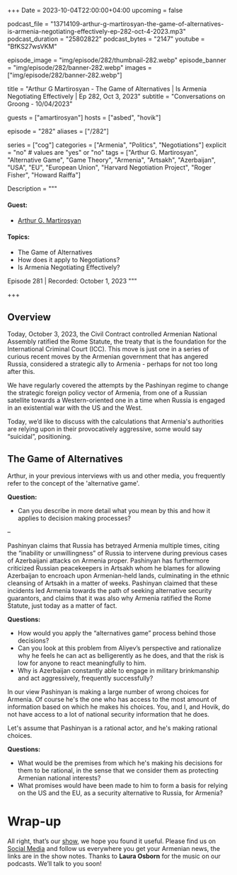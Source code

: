 +++
Date = 2023-10-04T22:00:00+04:00
upcoming = false

podcast_file = "13714109-arthur-g-martirosyan-the-game-of-alternatives-is-armenia-negotiating-effectively-ep-282-oct-4-2023.mp3"
podcast_duration = "25802822"
podcast_bytes = "2147"
youtube = "BfKS27wsVKM"


episode_image = "img/episode/282/thumbnail-282.webp"
episode_banner = "img/episode/282/banner-282.webp"
images = ["img/episode/282/banner-282.webp"]

title = "Arthur G Martirosyan - The Game of Alternatives | Is Armenia Negotiating Effectively | Ep 282, Oct 3, 2023"
subtitle = "Conversations on Groong - 10/04/2023"

guests = ["amartirosyan"]
hosts = ["asbed", "hovik"]

episode = "282"
aliases = ["/282"]

series = ["cog"]
categories = ["Armenia", "Politics", "Negotiations"]
explicit = "no" # values are "yes" or "no"
tags = ["Arthur G. Martirosyan", "Alternative Game", "Game Theory", "Armenia", "Artsakh", "Azerbaijan", "USA", "EU", "European Union", "Harvard Negotiation Project", "Roger Fisher", "Howard Raiffa"]

Description = """

#### Guest:
* [Arthur G. Martirosyan](/guest/amartirosyan)


#### Topics:
* The Game of Alternatives
* How does it apply to Negotiations?
* Is Armenia Negotiating Effectively?

Episode 281 | Recorded: October 1, 2023
"""

+++

## Overview

Today, October 3, 2023, the Civil Contract controlled Armenian National Assembly ratified the Rome Statute, the treaty that is the foundation for the International Criminal Court (ICC). This move is just one in a series of curious recent moves by the Armenian government that has angered Russia, considered a strategic ally to Armenia - perhaps for not too long after this.

We have regularly covered the attempts by the Pashinyan regime to change the strategic foreign policy vector of Armenia, from one of a Russian satellite towards a Western-oriented one in a time when Russia is engaged in an existential war with the US and the West.

Today, we’d like to discuss with the calculations that Armenia's authorities are relying upon in their provocatively aggressive, some would say “suicidal”, positioning. 



## The Game of Alternatives

Arthur, in your previous interviews with us and other media, you frequently refer to the concept of the 'alternative game'.

**Question:**
* Can you describe in more detail what you mean by this and how it applies to decision making processes?

–

Pashinyan claims that Russia has betrayed Armenia multiple times, citing the “inability or unwillingness” of Russia to intervene during previous cases of Azerbaijani attacks on Armenia proper. Pashinyan has furthermore criticized Russian peacekeepers in Artsakh whom he blames for allowing Azerbaijan to encroach upon Armenian-held lands, culminating in the ethnic cleansing of Artsakh in a matter of weeks. Pashinyan claimed that these incidents led Armenia towards the path of seeking alternative security guarantors, and claims that it was also why Armenia ratified the Rome Statute, just today as a matter of fact.

**Questions:**
* How would you apply the “alternatives game” process behind those decisions?
* Can you look at this problem from Aliyev’s perspective and rationalize why he feels he can act as belligerently as he does, and that the risk is low for anyone to react meaningfully to him.
* Why is Azerbaijan constantly able to engage in military brinkmanship and act aggressively, frequently successfully?

In our view Pashinyan is making a large number of wrong choices for Armenia. Of course he's the one who has access to the most amount of information based on which he makes his choices. You, and I, and Hovik, do not have access to a lot of national security information that he does.

Let's assume that Pashinyan is a rational actor, and he's making rational choices.

**Questions:**
* What would be the premises from which he's making his decisions for them to be rational, in the sense that we consider them as protecting Armenian national interests?
* What promises would have been made to him to form a basis for relying on the US and the EU, as a security alternative to Russia, for Armenia?



# Wrap-up

All right, that’s our [show](https://podcasts.groong.org/), we hope you found it useful. Please find us on [Social Media](https://lintr.ee/groong) and follow us everywhere you get your Armenian news, the links are in the show notes. Thanks to **Laura Osborn** for the music on our podcasts. We’ll talk to you soon!
